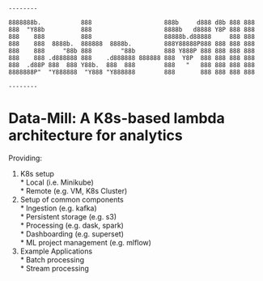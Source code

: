 ```
--------

8888888b.           888                    888b     d888 d8b 888 888
888  "Y88b          888                    8888b   d8888 Y8P 888 888
888    888          888                    88888b.d88888     888 888
888    888  8888b.  888888  8888b.         888Y88888P888 888 888 888
888    888     "88b 888        "88b        888 Y888P 888 888 888 888
888    888 .d888888 888    .d888888 888888 888  Y8P  888 888 888 888
888  .d88P 888  888 Y88b.  888  888        888   "   888 888 888 888
8888888P"  "Y888888  "Y888 "Y888888        888       888 888 888 888

--------
```

# Data-Mill: A K8s-based lambda architecture for analytics

Providing:  
  1. K8s setup  
    * Local (i.e. Minikube)  
    * Remote (e.g. VM, K8s Cluster)  
  2. Setup of common components  
    * Ingestion (e.g. kafka)  
    * Persistent storage (e.g. s3)  
    * Processing (e.g. dask, spark)  
    * Dashboarding (e.g. superset)  
    * ML project management (e.g. mlflow)  
  3. Example Applications  
    * Batch processing  
    * Stream processing  
